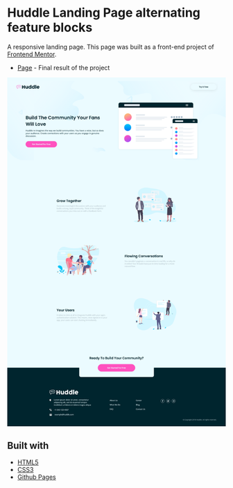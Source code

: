 # Huddle Landing Page alternating feature blocks

A responsive landing page. This page was built as a front-end project of [Frontend Mentor](https://www.frontendmentor.io/challenges/huddle-landing-page-with-alternating-feature-blocks-5ca5f5981e82137ec91a5100).

- [Page](https://norwyx.github.io/huddle-landing-page-alternating-feature-blocks/) - Final result of the project

![Huddle Landing Page](./images/final-results.png)




## Built with
- [HTML5](https://developer.mozilla.org/es/docs/HTML/HTML5)
- [CSS3](https://developer.mozilla.org/es/docs/Web/CSS/CSS3)
- [Github Pages](https://pages.github.com/)
